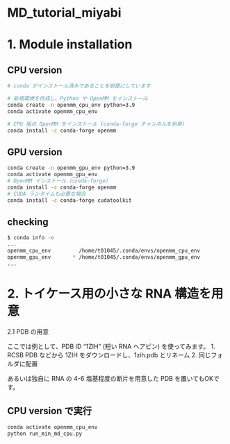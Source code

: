 # MD_tutorial_miyabi

# 1. Module installation

## CPU version
```sh
# conda がインストール済みであることを前提にしています

# 新規環境を作成し、Python や OpenMM をインストール
conda create -n openmm_cpu_env python=3.9
conda activate openmm_cpu_env

# CPU 版の OpenMM をインストール (conda-forge チャンネルを利用)
conda install -c conda-forge openmm
```

## GPU version
```sh
conda create -n openmm_gpu_env python=3.9
conda activate openmm_gpu_env
# OpenMM インストール（conda-forge）
conda install -c conda-forge openmm
# CUDA ランタイムも必要な場合
conda install -c conda-forge cudatoolkit
```

## checking 
```sh
$ conda info -e
...
openmm_cpu_env         /home/t01045/.conda/envs/openmm_cpu_env
openmm_gpu_env       * /home/t01045/.conda/envs/openmm_gpu_env
...
```


# 2. トイケース用の小さな RNA 構造を用意

2.1 PDB の用意

ここでは例として、PDB ID “1ZIH” (短い RNA ヘアピン) を使ってみます。
	1.	RCSB PDB などから 1ZIH をダウンロードし、1zih.pdb とリネーム
	2.	同じフォルダに配置

あるいは独自に RNA の 4-6 塩基程度の断片を用意した PDB を置いてもOKです。

## CPU version で実行
```sh
conda activate openmm_cpu_env
python run_min_md_cpu.py
```